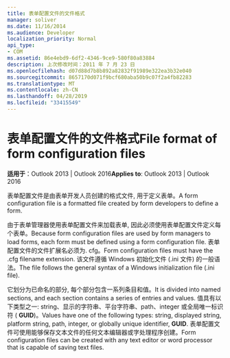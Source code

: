 ```yaml
---
title: 表单配置文件的文件格式
manager: soliver
ms.date: 11/16/2014
ms.audience: Developer
localization_priority: Normal
api_type:
- COM
ms.assetid: 86e4ebd9-6df2-4346-9ce9-580f80a83884
description: 上次修改时间：2011 年 7 月 23 日
ms.openlocfilehash: d07d88d7b8b892a82832f91989e322ea3b32e040
ms.sourcegitcommit: 8657170d071f9bcf680aba50b9c07f2a4fb82283
ms.translationtype: MT
ms.contentlocale: zh-CN
ms.lasthandoff: 04/28/2019
ms.locfileid: "33415549"
---
```

# <a name="file-format-of-form-configuration-files"></a><span data-ttu-id="471d2-103">表单配置文件的文件格式</span><span class="sxs-lookup"><span data-stu-id="471d2-103">File format of form configuration files</span></span>

<span data-ttu-id="471d2-104">**适用于**：Outlook 2013 | Outlook 2016</span><span class="sxs-lookup"><span data-stu-id="471d2-104">**Applies to**: Outlook 2013 | Outlook 2016</span></span> 
  
<span data-ttu-id="471d2-105">表单配置文件是由表单开发人员创建的格式文件, 用于定义表单。</span><span class="sxs-lookup"><span data-stu-id="471d2-105">A form configuration file is a formatted file created by form developers to define a form.</span></span>
  
<span data-ttu-id="471d2-106">由于表单管理器使用表单配置文件来加载表单, 因此必须使用表单配置文件定义每个表单。</span><span class="sxs-lookup"><span data-stu-id="471d2-106">Because form configuration files are used by form managers to load forms, each form must be defined using a form configuration file.</span></span> <span data-ttu-id="471d2-107">表单配置文件的文件扩展名必须为. cfg。</span><span class="sxs-lookup"><span data-stu-id="471d2-107">Form configuration files must have the .cfg filename extension.</span></span> <span data-ttu-id="471d2-108">该文件遵循 Windows 初始化文件 (.ini 文件) 的一般语法。</span><span class="sxs-lookup"><span data-stu-id="471d2-108">The file follows the general syntax of a Windows initialization file (.ini file).</span></span> 

<span data-ttu-id="471d2-109">它划分为已命名的部分, 每个部分包含一系列条目和值。</span><span class="sxs-lookup"><span data-stu-id="471d2-109">It is divided into named sections, and each section contains a series of entries and values.</span></span> <span data-ttu-id="471d2-110">值具有以下类型之一: string、显示的字符串、平台字符串、path、integer 或全局唯一标识符 ( **GUID**)。</span><span class="sxs-lookup"><span data-stu-id="471d2-110">Values have one of the following types: string, displayed string, platform string, path, integer, or globally unique identifier, **GUID**.</span></span> <span data-ttu-id="471d2-111">表单配置文件可使用能够保存文本文件的任何文本编辑器或字处理程序创建。</span><span class="sxs-lookup"><span data-stu-id="471d2-111">Form configuration files can be created with any text editor or word processor that is capable of saving text files.</span></span>
  

